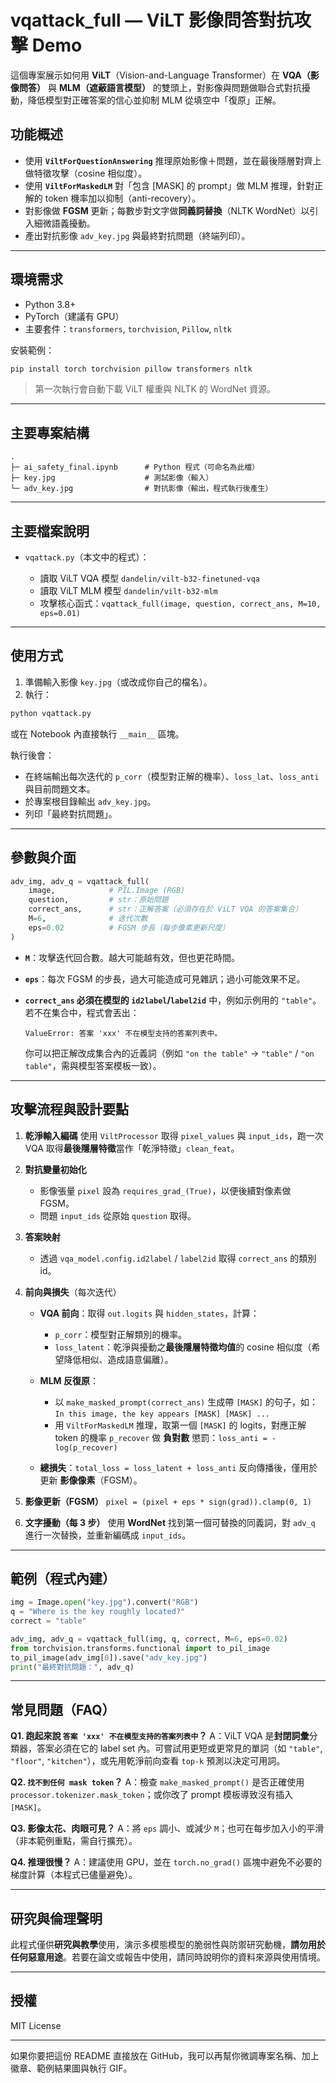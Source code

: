 # vqattack_full — ViLT 影像問答對抗攻擊 Demo

這個專案展示如何用 **ViLT**（Vision-and-Language Transformer）在 **VQA（影像問答）** 與 **MLM（遮蔽語言模型）** 的雙頭上，對影像與問題做聯合式對抗擾動，降低模型對正確答案的信心並抑制 MLM 從填空中「復原」正解。

## 功能概述

* 使用 **`ViltForQuestionAnswering`** 推理原始影像＋問題，並在最後隱層對齊上做特徵攻擊（cosine 相似度）。
* 使用 **`ViltForMaskedLM`** 對「包含 [MASK] 的 prompt」做 MLM 推理，針對正解的 token 機率加以抑制（anti-recovery）。
* 對影像做 **FGSM** 更新；每數步對文字做**同義詞替換**（NLTK WordNet）以引入細微語義擾動。
* 產出對抗影像 `adv_key.jpg` 與最終對抗問題（終端列印）。

---

## 環境需求

* Python 3.8+
* PyTorch（建議有 GPU）
* 主要套件：`transformers`, `torchvision`, `Pillow`, `nltk`

安裝範例：

```bash
pip install torch torchvision pillow transformers nltk
```

> 第一次執行會自動下載 ViLT 權重與 NLTK 的 WordNet 資源。

---

## 主要專案結構

```
.
├─ ai_safety_final.ipynb      # Python 程式（可命名為此檔）
├─ key.jpg                    # 測試影像（輸入）
└─ adv_key.jpg                # 對抗影像（輸出，程式執行後產生）
```

---

## 主要檔案說明

* `vqattack.py`（本文中的程式）：

  * 讀取 ViLT VQA 模型 `dandelin/vilt-b32-finetuned-vqa`
  * 讀取 ViLT MLM 模型 `dandelin/vilt-b32-mlm`
  * 攻擊核心函式：`vqattack_full(image, question, correct_ans, M=10, eps=0.01)`

---

## 使用方式

1. 準備輸入影像 `key.jpg`（或改成你自己的檔名）。
2. 執行：

```bash
python vqattack.py
```

或在 Notebook 內直接執行 `__main__` 區塊。

執行後會：

* 在終端輸出每次迭代的 `p_corr`（模型對正解的機率）、`loss_lat`、`loss_anti` 與目前問題文本。
* 於專案根目錄輸出 `adv_key.jpg`。
* 列印「最終對抗問題」。

---

## 參數與介面

```python
adv_img, adv_q = vqattack_full(
    image,            # PIL.Image (RGB)
    question,         # str：原始問題
    correct_ans,      # str：正解答案（必須存在於 ViLT VQA 的答案集合）
    M=6,              # 迭代次數
    eps=0.02          # FGSM 步長（每步像素更新尺度）
)
```

* **`M`**：攻擊迭代回合數。越大可能越有效，但也更花時間。
* **`eps`**：每次 FGSM 的步長，過大可能造成可見雜訊；過小可能效果不足。
* **`correct_ans` 必須在模型的 `id2label`/`label2id`** 中，例如示例用的 `"table"`。若不在集合中，程式會丟出：

  ```
  ValueError: 答案 'xxx' 不在模型支持的答案列表中。
  ```

  你可以把正解改成集合內的近義詞（例如 `"on the table"` → `"table"` / `"on table"`，需與模型答案模板一致）。

---

## 攻擊流程與設計要點

1. **乾淨輸入編碼**
   使用 `ViltProcessor` 取得 `pixel_values` 與 `input_ids`，跑一次 VQA 取得**最後隱層特徵**當作「乾淨特徵」`clean_feat`。

2. **對抗變量初始化**

   * 影像張量 `pixel` 設為 `requires_grad_(True)`，以便後續對像素做 FGSM。
   * 問題 `input_ids` 從原始 `question` 取得。

3. **答案映射**

   * 透過 `vqa_model.config.id2label` / `label2id` 取得 `correct_ans` 的類別 id。

4. **前向與損失**（每次迭代）

   * **VQA 前向**：取得 `out.logits` 與 `hidden_states`，計算：

     * `p_corr`：模型對正解類別的機率。
     * `loss_latent`：乾淨與擾動之**最後隱層特徵均值**的 cosine 相似度（希望降低相似、造成語意偏離）。

   * **MLM 反復原**：

     * 以 `make_masked_prompt(correct_ans)` 生成帶 `[MASK]` 的句子，如：
       `In this image, the key appears [MASK] [MASK] ...`
     * 用 `ViltForMaskedLM` 推理，取第一個 `[MASK]` 的 logits，對應正解 token 的機率 `p_recover` 做 **負對數** 懲罰：`loss_anti = -log(p_recover)`

   * **總損失**：`total_loss = loss_latent + loss_anti`
     反向傳播後，僅用於更新 **影像像素**（FGSM）。

5. **影像更新（FGSM）**
   `pixel = (pixel + eps * sign(grad)).clamp(0, 1)`

6. **文字擾動（每 3 步）**
   使用 **WordNet** 找到第一個可替換的同義詞，對 `adv_q` 進行一次替換，並重新編碼成 `input_ids`。

---

## 範例（程式內建）

```python
img = Image.open("key.jpg").convert("RGB")
q = "Where is the key roughly located?"
correct = "table"

adv_img, adv_q = vqattack_full(img, q, correct, M=6, eps=0.02)
from torchvision.transforms.functional import to_pil_image
to_pil_image(adv_img[0]).save("adv_key.jpg")
print("最終對抗問題：", adv_q)
```

---

## 常見問題（FAQ）

**Q1. 跑起來說 `答案 'xxx' 不在模型支持的答案列表中`？**
A：ViLT VQA 是**封閉詞彙**分類器，答案必須在它的 label set 內。可嘗試用更短或更常見的單詞（如 `"table"`, `"floor"`, `"kitchen"`），或先用乾淨前向查看 `top-k` 預測以決定可用詞。

**Q2. `找不到任何 mask token`？**
A：檢查 `make_masked_prompt()` 是否正確使用 `processor.tokenizer.mask_token`；或你改了 prompt 模板導致沒有插入 `[MASK]`。

**Q3. 影像太花、肉眼可見？**
A：將 `eps` 調小、或減少 `M`；也可在每步加入小的平滑（非本範例重點，需自行擴充）。

**Q4. 推理很慢？**
A：建議使用 GPU，並在 `torch.no_grad()` 區塊中避免不必要的梯度計算（本程式已儘量避免）。

---

## 研究與倫理聲明

此程式僅供**研究與教學**使用，演示多模態模型的脆弱性與防禦研究動機，**請勿用於任何惡意用途**。若要在論文或報告中使用，請同時說明你的資料來源與使用情境。

---

## 授權

MIT License

---

如果你要把這份 README 直接放在 GitHub，我可以再幫你微調專案名稱、加上徽章、範例結果圖與執行 GIF。
